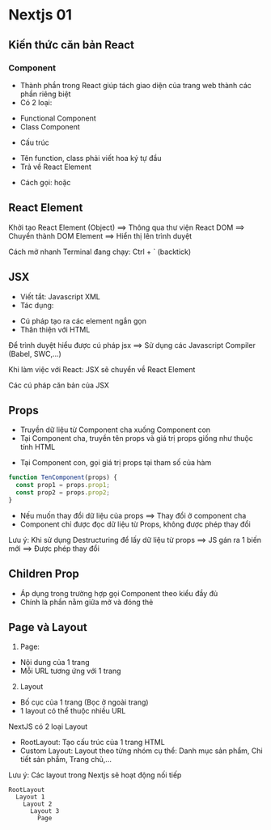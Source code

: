 # Nextjs 01

## Kiến thức căn bản React

### Component

- Thành phần trong React giúp tách giao diện của trang web thành các phần riêng biệt
- Có 2 loại:

* Functional Component
* Class Component

- Cấu trúc

* Tên function, class phải viết hoa ký tự đầu
* Trả về React Element

- Cách gọi: <TenComponent /> hoặc <TenComponent></TenComponent>

## React Element

Khởi tạo React Element (Object) ==> Thông qua thư viện React DOM ==> Chuyển thành DOM Element ==> Hiển thị lên trình duyệt

Cách mở nhanh Terminal đang chạy: Ctrl + ` (backtick)

## JSX

- Viết tắt: Javascript XML
- Tác dụng:

* Cú pháp tạo ra các element ngắn gọn
* Thân thiện với HTML

Để trình duyệt hiểu được cú pháp jsx ==> Sử dụng các Javascript Compiler (Babel, SWC,...)

Khi làm việc với React: JSX sẽ chuyển về React Element

Các cú pháp căn bản của JSX

## Props

- Truyền dữ liệu từ Component cha xuống Component con
- Tại Component cha, truyền tên props và giá trị props giống như thuộc tính HTML

<TenComponent prop1=value1 prop2=value2 />

- Tại Component con, gọi giá trị props tại tham số của hàm

```js
function TenComponent(props) {
  const prop1 = props.prop1;
  const prop2 = props.prop2;
}
```

- Nếu muốn thay đổi dữ liệu của props ==> Thay đổi ở component cha
- Component chỉ được đọc dữ liệu từ Props, không được phép thay đổi

Lưu ý: Khi sử dụng Destructuring để lấy dữ liệu từ props ==> JS gán ra 1 biến mới ==> Được phép thay đổi

## Children Prop

- Áp dụng trong trường hợp gọi Component theo kiểu đầy đủ
- Chính là phần nằm giữa mở và đóng thẻ

## Page và Layout

1. Page:

- Nội dung của 1 trang
- Mỗi URL tương ứng với 1 trang

2. Layout

- Bố cục của 1 trang (Bọc ở ngoài trang)
- 1 layout có thể thuộc nhiều URL

NextJS có 2 loại Layout

- RootLayout: Tạo cấu trúc của 1 trang HTML
- Custom Layout: Layout theo từng nhóm cụ thể: Danh mục sản phẩm, Chi tiết sản phẩm, Trang chủ,...

Lưu ý: Các layout trong Nextjs sẽ hoạt động nối tiếp

```
RootLayout
  Layout 1
    Layout 2
      Layout 3
        Page
```
